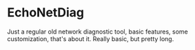 # EchoNetDiag
Just a regular old network diagnostic tool, basic features, some customization, that's about it.
Really basic, but pretty long.
